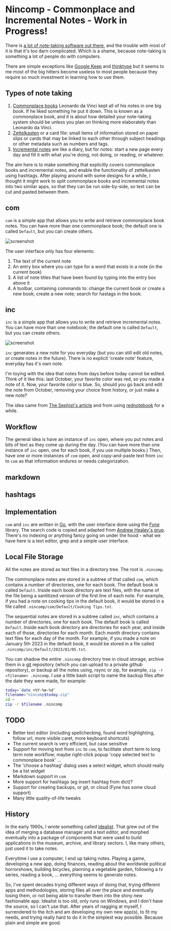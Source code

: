 # Nincomp - Commonplace and Incremental Notes - Work in Progress!

There is [a lot of note-taking software out there](https://en.wikipedia.org/wiki/Comparison_of_note-taking_software), and the trouble with most of it is that it's too darn complicated. Which is a shame, because note-taking is something a lot of people do with computers.

There are simple exceptions like [Google Keep](https://keep.google.com/#home) and [thinktype](https://thinktype.app/) but it seems to me most of the big hitters become useless to most people because they require so much investment in learning how to use them.

## Types of note taking

1. [Commonplace books](https://en.wikipedia.org/wiki/Commonplace_book) Leonardo da Vinci kept all of his notes in one big book. If he liked something he put it down. This is known as a commonplace book, and it is about how detailed your note-taking system should be unless you plan on thinking more elaborately than Leonardo da Vinci.
2. [Zettelkasten](https://en.wikipedia.org/wiki/Zettelkasten) or a card file: small items of information stored on paper slips or cards that may be linked to each other through subject headings or other metadata such as numbers and tags.
3. [Incremental notes](https://thesephist.com/posts/inc/) are like a diary, but for notes: start a new page every day and fill it with what you're doing, not doing, or reading, or whatever.

The aim here is to make something that explicitly covers commonplace books and incremental notes, and enable the functionality of zettelkasten using hashtags. After playing around with some designs for a while, I thought it might work to split commonplace books and incremental notes into two similar apps, so that they can be run side-by-side, so text can be cut and pasted between them.

## com

`com` is a simple app that allows you to write and retrieve commonplace book notes. You can have more than one commonplace book; the default one is called `Default`, but you can create others.

![screenshot](https://github.com/oddstream/nincomp/blob/d6909fcd888d94aadec1d619def96643d1abe500/screenshots/com.png)

The user interface only has four elements:

1. The text of the current note
2. An entry box where you can type for a word that exists in a note (in the current book)
3. A list of note titles that have been found by typing into the entry box above it
4. A toolbar, containing commands to: change the current book or create a new book; create a new note; search for hastags in the book.

## inc

`inc` is a simple app that allows you to write and retrieve incremental notes. You can have more than one notebook; the default one is called `Default`, but you can create others.

![screenshot](https://github.com/oddstream/nincomp/blob/d6909fcd888d94aadec1d619def96643d1abe500/screenshots/inc.png)

`inc` generates a new note for you everyday (but you can still edit old notes, or create notes in the future). There is no explicit 'create note' feature, everyday has it's own note.

I'm toying with the idea that notes from days before today cannot be edited. Think of it like this: last October, your favorite color was red, so you made a note of it. Now, your favorite color is blue. So, should you go back and edit the note from October, removing your choice from history, or just make a new note?

The idea came from [The Sephist's article](https://thesephist.com/posts/inc/) and from using [rednotebook](https://rednotebook.app) for a while.

## Workflow

The general idea is have an instance of `inc` open, where you put notes and bits of text as they come up during the day. (You can have more than one instance of `inc` open, one for each book, if you use multiple books.) Then, have one or more instances of `com` open, and copy-and-paste text from `inc` to `com` as that information endures or needs categorization.

## markdown

## hashtags

## Implementation

`com` and `inc` are written in [Go](https://go.dev/), with the user interface done using the [Fyne](https://fyne.io/) library. The search code is copied and adapted from [Andrew Healey's grup](https://healeycodes.com/beating-grep-with-go). There's no indexing or anything fancy going on under the hood - what we have here is a text editor, grep and a simple user interface.

## Local File Storage

All the notes are stored as text files in a directory tree. The root is `.nincomp`.

The commonplace notes are stored in a subtree of that called `com`, which contains a number of directories, one for each book. The default book is called `Default`. Inside each book directory are text files, with the name of the file being a santitized version of the first line of each note. For example, if you had a note on cooking tips in the default book, it would be stored in a file called `.nincomp/com/Default/Cooking Tips.txt`.

The sequential notes are stored in a subtree called `inc`, which contains a number of directories, one for each book. The default book is called `Default`. Inside each book directory are directories for each year, and inside each of those, directories for each month. Each month directory contains text files for each day of the month. For example, if you made a note on January 5th 2023 in the default book, it would be stored in a file called `.nincomp/inc/Default/2023/01/05.txt`.

You can shadow the entire `.nincomp` directory tree in cloud storage, archive them in a [git](https://git-scm.com/) repository (which you can upload to a private github repository), or backup all the notes using, rsync or zip, for example, `zip -r <filename> .nincomp`. I use a little bash script to name the backup files after the date they were made, for example:

```bash
today=`date +%Y-%m-%d`
filename="nincomp$today.zip"
cd ~
zip -r $filename .nincomp
```

## TODO

- Better text editor (including spellchecking, found word highlighting, follow url, more visible caret, more keyboard shortcuts)
- The current search is very efficient, but case sensitive
- Support for moving text from `inc` to `com`, to facilitate short term to long term note workflow; maybe right-click popup 'copy selected text to commonplace book' ...
- The 'choose a hashtag' dialog uses a select widget, which should really be a list widget
- Markdown support in `com`
- More support for hashtags (eg insert hashtag from dict)?
- Support for creating backups, or git, or cloud (Fyne has some cloud support)
- Many little quality-of-life tweaks

## History

In the early 1990s, I wrote something called [Idealist](https://en.wikipedia.org/wiki/IdeaList). That grew out of the idea of merging a database manager and a text editor, and morphed eventually into a package of components that were used to build applications in the museum, archive, and library sectors. I, like many others, just used it to take notes.

Everytime I use a computer, I end up taking notes. Playing a game, developing a new app, doing finances, reading about the worldwide political horrorshows, building bicycles, planning a vegetable garden, following a tv series, reading a book, ... everything seems to generate notes.

So, I've spent decades trying different ways of doing that, trying different apps and methodologies, storing files all over the place and eventually losing them, or not being able to transfer them into the shiny new fashionable app. Idealist is too old, only runs on Windows, and I don't have the source, so I can't use that. After years of nagging at myself, I surrendered to the itch and am developing my own new app(s), to fit my needs, and trying really hard to do it in the simplest way possible. Because plain and simple are good.